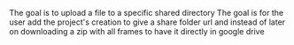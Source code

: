 The goal is to upload a file to a specific shared directory
The goal is for the user add the project's creation to give a share folder url and instead of later on downloading a zip with all frames to have it directly in google drive
